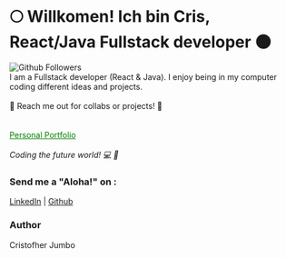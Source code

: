 <h1> 🌕 Willkomen! Ich bin Cris, React/Java Fullstack developer  🌑 </h1>
<div>
<img alt="Github Followers" src="https://img.shields.io/github/followers/crisjumbo?style=social"/>
&nbsp;
</div>
<div>
  I am a Fullstack developer (React & Java). I enjoy being in my computer coding different ideas and projects.
<br/>
<br/>
🏹 Reach me out for collabs or projects! 🏹
</div>
<br/>
<br/>
<div>
<a style="color:green" href="https://crisjumbo.me">Personal Portfolio</a>
</div>
<br/>
<i>Coding the future world! 💻 💚</i>

### Send me a "Aloha!" on :
[LinkedIn](https://www.linkedin.com/in/crisjumbo/) | 
[Github](https://www.github.com/crisjumbo)

### Author
Cristofher Jumbo
